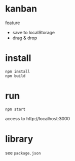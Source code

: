 # kanban
feature
- save to localStorage
- drag & drop

# install
```
npm install
npm build
```

# run
```
npm start
```

access to http://localhost:3000

# library
see `package.json`
